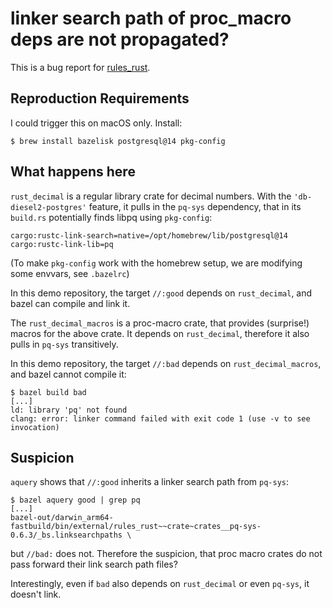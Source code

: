 # linker search path of proc_macro deps are not propagated?

This is a bug report for [rules_rust][].

## Reproduction Requirements

I could trigger this on macOS only. Install:

```shell
$ brew install bazelisk postgresql@14 pkg-config
```

## What happens here

`rust_decimal` is a regular library crate for decimal numbers. With the `'db-diesel2-postgres'` feature,
it pulls in the `pq-sys` dependency, that in its `build.rs` potentially finds libpq using `pkg-config`:

```
cargo:rustc-link-search=native=/opt/homebrew/lib/postgresql@14
cargo:rustc-link-lib=pq
```

(To make `pkg-config` work with the homebrew setup, we are modifying some envvars, see `.bazelrc`)

In this demo repository, the target `//:good` depends on `rust_decimal`, and bazel can compile and link it.

The `rust_decimal_macros` is a proc-macro crate, that provides (surprise!) macros for the above crate.
It depends on `rust_decimal`, therefore it also pulls in `pq-sys` transitively.

In this demo repository, the target `//:bad` depends on `rust_decimal_macros`, and bazel cannot compile it:

```
$ bazel build bad
[...]
ld: library 'pq' not found
clang: error: linker command failed with exit code 1 (use -v to see invocation)
```

## Suspicion

`aquery` shows that `//:good` inherits a linker search path from `pq-sys`:

```
$ bazel aquery good | grep pq
[...]
bazel-out/darwin_arm64-fastbuild/bin/external/rules_rust~~crate~crates__pq-sys-0.6.3/_bs.linksearchpaths \
```

but `//bad:` does not. Therefore the suspicion, that proc macro crates do not pass forward their link search path files?

Interestingly, even if `bad` also depends on `rust_decimal` or even `pq-sys`, it doesn't link.

[rules_rust]: https://bazelbuild.github.io/rules_rust/

